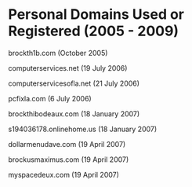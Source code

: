 # Personal Domains Used or Registered (2005 - 2009)


brockth1b.com (October 2005)

computerservices.net (19 July 2006)

computerservicesofla.net (21 July 2006)

pcfixla.com (6 July 2006)

brockthibodeaux.com (18 January 2007)

s194036178.onlinehome.us (18 January 2007)

dollarmenudave.com (19 April 2007)

brockusmaximus.com (19 April 2007)

myspacedeux.com (19 April 2007)

